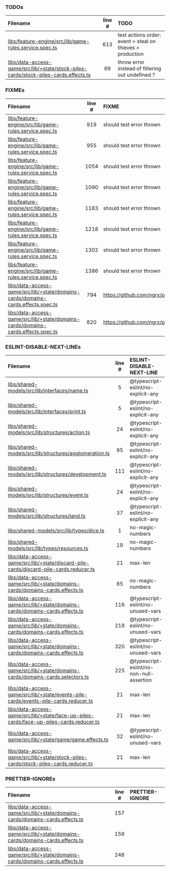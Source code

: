 ### TODOs
| Filename | line # | TODO
|:------|:------:|:------
| [libs/feature-engine/src/lib/game-rules.service.spec.ts](libs/feature-engine/src/lib/game-rules.service.spec.ts#L613) | 613 | test actions order: event > steal on thieves > production
| [libs/data-access-game/src/lib/+state/stock-piles-cards/stock-piles-cards.effects.ts](libs/data-access-game/src/lib/+state/stock-piles-cards/stock-piles-cards.effects.ts#L69) | 69 | throw error instead of filtering out undefined ?

### FIXMEs
| Filename | line # | FIXME
|:------|:------:|:------
| [libs/feature-engine/src/lib/game-rules.service.spec.ts](libs/feature-engine/src/lib/game-rules.service.spec.ts#L919) | 919 | should test error thrown
| [libs/feature-engine/src/lib/game-rules.service.spec.ts](libs/feature-engine/src/lib/game-rules.service.spec.ts#L955) | 955 | should test error thrown
| [libs/feature-engine/src/lib/game-rules.service.spec.ts](libs/feature-engine/src/lib/game-rules.service.spec.ts#L1054) | 1054 | should test error thrown
| [libs/feature-engine/src/lib/game-rules.service.spec.ts](libs/feature-engine/src/lib/game-rules.service.spec.ts#L1090) | 1090 | should test error thrown
| [libs/feature-engine/src/lib/game-rules.service.spec.ts](libs/feature-engine/src/lib/game-rules.service.spec.ts#L1183) | 1183 | should test error thrown
| [libs/feature-engine/src/lib/game-rules.service.spec.ts](libs/feature-engine/src/lib/game-rules.service.spec.ts#L1218) | 1218 | should test error thrown
| [libs/feature-engine/src/lib/game-rules.service.spec.ts](libs/feature-engine/src/lib/game-rules.service.spec.ts#L1302) | 1302 | should test error thrown
| [libs/feature-engine/src/lib/game-rules.service.spec.ts](libs/feature-engine/src/lib/game-rules.service.spec.ts#L1386) | 1386 | should test error thrown
| [libs/data-access-game/src/lib/+state/domains-cards/domains-cards.effects.spec.ts](libs/data-access-game/src/lib/+state/domains-cards/domains-cards.effects.spec.ts#L794) | 794 | https://github.com/ngrx/platform/issues/2176
| [libs/data-access-game/src/lib/+state/domains-cards/domains-cards.effects.spec.ts](libs/data-access-game/src/lib/+state/domains-cards/domains-cards.effects.spec.ts#L820) | 820 | https://github.com/ngrx/platform/issues/2176

### ESLINT-DISABLE-NEXT-LINEs
| Filename | line # | ESLINT-DISABLE-NEXT-LINE
|:------|:------:|:------
| [libs/shared-models/src/lib/interfaces/name.ts](libs/shared-models/src/lib/interfaces/name.ts#L5) | 5 | @typescript-eslint/no-explicit-any
| [libs/shared-models/src/lib/interfaces/print.ts](libs/shared-models/src/lib/interfaces/print.ts#L5) | 5 | @typescript-eslint/no-explicit-any
| [libs/shared-models/src/lib/structures/action.ts](libs/shared-models/src/lib/structures/action.ts#L24) | 24 | @typescript-eslint/no-explicit-any
| [libs/shared-models/src/lib/structures/agglomeration.ts](libs/shared-models/src/lib/structures/agglomeration.ts#L95) | 95 | @typescript-eslint/no-explicit-any
| [libs/shared-models/src/lib/structures/development.ts](libs/shared-models/src/lib/structures/development.ts#L111) | 111 | @typescript-eslint/no-explicit-any
| [libs/shared-models/src/lib/structures/event.ts](libs/shared-models/src/lib/structures/event.ts#L24) | 24 | @typescript-eslint/no-explicit-any
| [libs/shared-models/src/lib/structures/land.ts](libs/shared-models/src/lib/structures/land.ts#L37) | 37 | @typescript-eslint/no-explicit-any
| [libs/shared-models/src/lib/types/dice.ts](libs/shared-models/src/lib/types/dice.ts#L1) | 1 | no-magic-numbers
| [libs/shared-models/src/lib/types/resources.ts](libs/shared-models/src/lib/types/resources.ts#L19) | 19 | no-magic-numbers
| [libs/data-access-game/src/lib/+state/discard-pile-cards/discard-pile-cards.reducer.ts](libs/data-access-game/src/lib/+state/discard-pile-cards/discard-pile-cards.reducer.ts#L21) | 21 | max-len
| [libs/data-access-game/src/lib/+state/domains-cards/domains-cards.effects.ts](libs/data-access-game/src/lib/+state/domains-cards/domains-cards.effects.ts#L85) | 85 | no-magic-numbers
| [libs/data-access-game/src/lib/+state/domains-cards/domains-cards.effects.ts](libs/data-access-game/src/lib/+state/domains-cards/domains-cards.effects.ts#L116) | 116 | @typescript-eslint/no-unused-vars
| [libs/data-access-game/src/lib/+state/domains-cards/domains-cards.effects.ts](libs/data-access-game/src/lib/+state/domains-cards/domains-cards.effects.ts#L218) | 218 | @typescript-eslint/no-unused-vars
| [libs/data-access-game/src/lib/+state/domains-cards/domains-cards.effects.ts](libs/data-access-game/src/lib/+state/domains-cards/domains-cards.effects.ts#L320) | 320 | @typescript-eslint/no-unused-vars
| [libs/data-access-game/src/lib/+state/domains-cards/domains-cards.selectors.ts](libs/data-access-game/src/lib/+state/domains-cards/domains-cards.selectors.ts#L225) | 225 | @typescript-eslint/no-non-null-assertion
| [libs/data-access-game/src/lib/+state/events-pile-cards/events-pile-cards.reducer.ts](libs/data-access-game/src/lib/+state/events-pile-cards/events-pile-cards.reducer.ts#L21) | 21 | max-len
| [libs/data-access-game/src/lib/+state/face-up-piles-cards/face-up-piles-cards.reducer.ts](libs/data-access-game/src/lib/+state/face-up-piles-cards/face-up-piles-cards.reducer.ts#L21) | 21 | max-len
| [libs/data-access-game/src/lib/+state/game/game.effects.ts](libs/data-access-game/src/lib/+state/game/game.effects.ts#L32) | 32 | @typescript-eslint/no-unused-vars
| [libs/data-access-game/src/lib/+state/stock-piles-cards/stock-piles-cards.reducer.ts](libs/data-access-game/src/lib/+state/stock-piles-cards/stock-piles-cards.reducer.ts#L21) | 21 | max-len

### PRETTIER-IGNOREs
| Filename | line # | PRETTIER-IGNORE
|:------|:------:|:------
| [libs/data-access-game/src/lib/+state/domains-cards/domains-cards.effects.ts](libs/data-access-game/src/lib/+state/domains-cards/domains-cards.effects.ts#L157) | 157 | 
| [libs/data-access-game/src/lib/+state/domains-cards/domains-cards.effects.ts](libs/data-access-game/src/lib/+state/domains-cards/domains-cards.effects.ts#L159) | 159 | 
| [libs/data-access-game/src/lib/+state/domains-cards/domains-cards.effects.ts](libs/data-access-game/src/lib/+state/domains-cards/domains-cards.effects.ts#L248) | 248 | 
